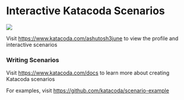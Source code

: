 # Interactive Katacoda Scenarios

[![](http://shields.katacoda.com/katacoda/ashutosh3june/count.svg)](https://www.katacoda.com/ashutosh3june "Get your profile on Katacoda.com")

Visit https://www.katacoda.com/ashutosh3june to view the profile and interactive scenarios

### Writing Scenarios
Visit https://www.katacoda.com/docs to learn more about creating Katacoda scenarios

For examples, visit https://github.com/katacoda/scenario-example
